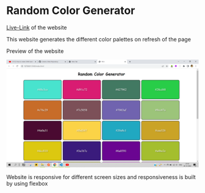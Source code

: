 # Random Color Generator

[Live-Link](https://aravindont.github.io/Random-Color-Generator/) of the website

This website generates the different color palettes on refresh of the page

Preview of the website

![RCG](./RCG-Preview.png)

Website is responsive for different screen sizes and responsiveness is built by using flexbox
